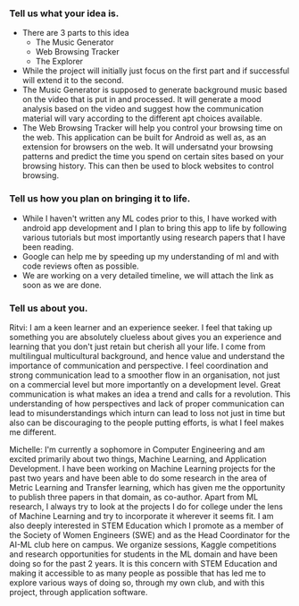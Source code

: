 ### Tell us what your idea is. 

- There are 3 parts to this idea
  - The Music Generator
  - Web Browsing Tracker
  - The Explorer 
- While the project will initially just focus on the first part and if successful will extend it to the second. 
- The Music Generator is supposed to generate background music based on the video that is put in and processed. It will generate a mood analysis based on the video and suggest how the communication material will vary according to the different apt choices available.
- The Web Browsing Tracker will help you control your browsing time on the web. This application can be built for Android as well as, as an extension for browsers on the web. It will undersatnd your browsing patterns and predict the time you spend on certain sites based on your browsing history. This can then be used to block websites to control browsing. 


### Tell us how you plan on bringing it to life. 
 
- While I haven't written any ML codes prior to this, I have worked with android app development and I plan to bring this app to life by following various tutorials but most importantly using research papers that I have been reading.
- Google can help me by speeding up my understanding of ml and with code reviews often as possible. 
- We are working on a very detailed timeline,  we will attach the link as soon as we are done. 



### Tell us about you. 

Ritvi:
I am a keen learner and an experience seeker. I feel that taking up something you are absolutely clueless about gives you an experience and learning that you don't just retain but cherish all your life. 
I come from multilingual multicultural background, and hence value and understand the importance of communication and perspective. 
I feel coordination and strong communication lead to a smoother flow in an organisation, not just on a commercial level but more importantly on a development level. Great communication is what makes an idea a trend and calls for a revolution.
This understanding of how perspectives and lack of proper communication can lead to misunderstandings which inturn can lead to loss not just in time but also can be discouraging to the people putting efforts, is what I feel makes me different. 

Michelle:
I'm currently a sophomore in Computer Engineering and am excited primarily about two things, Machine Learning, and Application Development. I have been working on Machine Learning projects for the past two years and have been able to do some research in the area of Metric Learning and Transfer learning, which has given me the opportunity to publish three papers in that domain, as co-author. Apart from ML research, I always try to look at the projects I do for college under the lens of Machine Learning and try to incorporate it wherever it seems fit. I am also deeply interested in STEM Education which I promote as a member of the Society of Women Engineers (SWE) and as the Head Coordinator for the AI-ML club here on campus. We organize sessions, Kaggle competitions and research opportunities for students in the ML domain and have been doing so for the past 2 years. It is this concern with STEM Education and making it accessible to as many people as possible that has led me to explore various ways of doing so, through my own club, and with this project, through application software.
